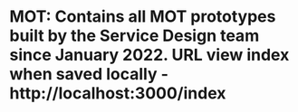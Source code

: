 # MOT: Contains all MOT prototypes built by the Service Design team since January 2022. URL view index when saved locally - http://localhost:3000/index
